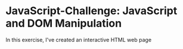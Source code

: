 # JavaScript-Challenge: JavaScript and DOM Manipulation

In this exercise, I've created an interactive HTML web page
